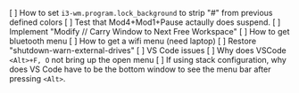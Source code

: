 
[ ] How to set `i3-wm.program.lock_background` to strip "#" from previous defined colors
[ ] Test that Mod4+Mod1+Pause actaully does suspend.
[ ] Implement "Modify // Carry Window to Next Free Workspace"
[ ] How to get bluetooth menu
[ ] How to get a wifi menu (need laptop)
[ ] Restore "shutdown-warn-external-drives"
[ ] VS Code issues
    [ ] Why does VSCode `<Alt>+F, O` not bring up the open menu
    [ ] If using stack configuration, why does VS Code have to be the bottom window to see the menu bar after pressing `<Alt>`.
